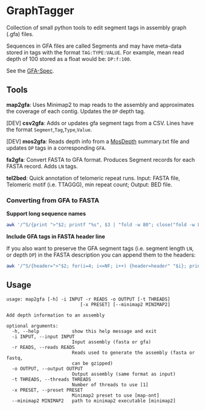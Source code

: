 # GraphTagger
Collection of small python tools to edit segment tags in assembly graph (.gfa) files. 

Sequences in GFA files are called Segments and may have meta-data stored in tags with the format `TAG:TYPE:VALUE`. For example, mean read depth of 100 stored as a float would be: `DP:f:100`.

See the [GFA-Spec](https://gfa-spec.github.io/GFA-spec/). 


## Tools 

**map2gfa**: Uses Minimap2 to map reads to the assembly and approximates the coverage of each contig. Updates the `DP` depth tag.

[DEV] **csv2gfa**: Adds or updates gfa segment tags from a CSV. 
Lines have the format `Segment`,`Tag`,`Type`,`Value`.

[DEV] **mos2gfa**: Reads depth info from a [MosDepth](https://github.com/brentp/mosdepth) summary.txt file and updates `DP` tags in a corresponding `GFA`.

**fa2gfa**: Convert FASTA to GFA format. Produces Segment records for each FASTA record. Adds `LN` tags.

**tel2bed**: Quick annotation of telomeric repeat runs. Input: FASTA file, Telomeric motif (i.e. TTAGGG), min repeat count; Output: BED file.

### Converting from GFA to FASTA

**Support long sequence names**
```bash
awk '/^S/{print ">"$2; printf "%s", $3 | "fold -w 80"; close("fold -w 80"); print ""}' in.gfa > out.fa
```

**Include GFA tags in FASTA header line**

If you also want to preserve the GFA segment tags (i.e. segment length `LN`, or depth `DP`) in the FASTA description you can append them to the headers:

```bash
awk '/^S/{header=">"$2; for(i=4; i<=NF; i++) {header=header" "$i}; print header; printf "%s", $3 | "fold -w 80"; close("fold -w 80"); print ""}' in.gfa > out.fa
```

## Usage

```
usage: map2gfa [-h] -i INPUT -r READS -o OUTPUT [-t THREADS]
                           [-x PRESET] [--minimap2 MINIMAP2]

Add depth information to an assembly

optional arguments:
  -h, --help            show this help message and exit
  -i INPUT, --input INPUT
                        Input assembly (fasta or gfa)
  -r READS, --reads READS
                        Reads used to generate the assembly (fasta or fastq,
                        can be gzipped)
  -o OUTPUT, --output OUTPUT
                        Output assembly (same format as input)
  -t THREADS, --threads THREADS
                        Number of threads to use [1]
  -x PRESET, --preset PRESET
                        Minimap2 preset to use [map-ont]
  --minimap2 MINIMAP2   path to minimap2 executable [minimap2]

```
